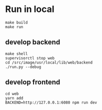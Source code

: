 # Run in local
```
make build
make run
```

## develop backend
```
make shell
supervisorctl stop web
cd /src/image/usr/local/lib/web/backend
./run.py --debug
```

## develop frontend
```
cd web
yarn add
BACKEND=http://127.0.0.1:6080 npm run dev
```
